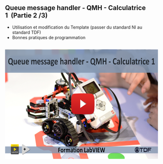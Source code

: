 <h2 dir="auto" id="h_19145186881655196198344"><strong>Queue message handler&nbsp;</strong><strong>- QMH&nbsp;</strong><strong>- Calculatrice 1&nbsp;</strong><strong>&nbsp;</strong><strong>(Partie 2 /3)</strong></h2>

<ul dir="auto">
<li>Utilisation et modification du Template (passer du standard NI au standard TDF)</li>
<li>Bonnes pratiques de programmation</li>
</ul>
<p dir="auto"></p>
<p>&nbsp;<a href="https://www.youtube.com/watch?v=hoE2xjVQgpc&list=PLtioRYPUn23rmTQmI3XhCEMH0Tcn9y50z&index=11&ab_channel=TechnologiesdeFrance%28TDF%29"><img src="QMH calculatrice I.png" width="640" height="362" alt="" style="display: block; margin-left: auto; margin-right: auto;" /></a></p>
